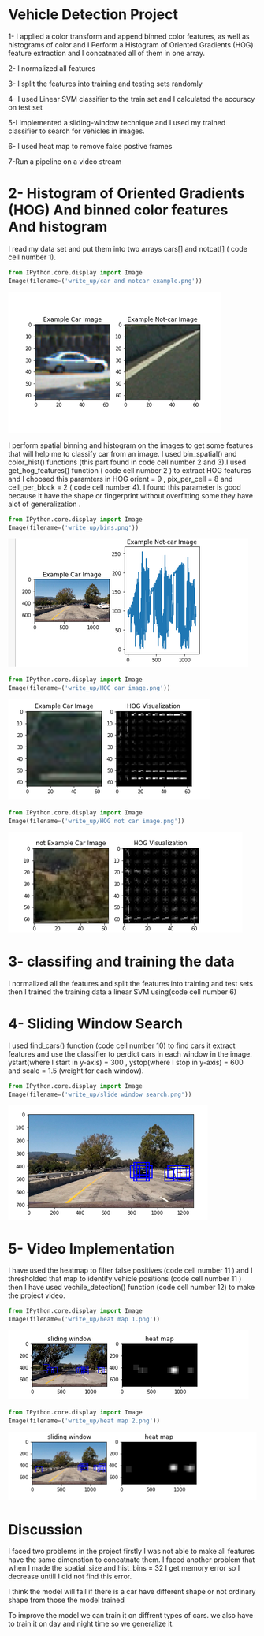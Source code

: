 
# Vehicle Detection Project



1- I applied a color transform and append binned color features, as well as histograms of color and I Perform a Histogram of 
Oriented Gradients (HOG) feature extraction and I concatnated all of them in one array. 

2- I normalized all features

3- I split the features into training and testing sets randomly

4- I used Linear SVM classifier to the train set and I calculated the accuracy on test set

5-I Implemented a sliding-window technique and I used my trained classifier to search for vehicles in images.

6- I used heat map to remove false postive frames

7-Run a pipeline on a video stream 

# 2- Histogram of Oriented Gradients (HOG) And binned color features And histogram

I read my data set and put them into two arrays cars[] and notcat[] ( code cell number 1). 


```python
from IPython.core.display import Image
Image(filename=('write_up/car and notcar example.png'))
```




![png](output_10_0.png)



I perform spatial binning and histogram on the images to get some features that will help me to classify car from an image. 
I used bin_spatial() and color_hist() functions (this part found in code cell number 2 and 3).I used get_hog_features() function
( code cell number 2 ) to extract HOG features and I choosed this paramters in HOG orient = 9 , pix_per_cell = 8 and
cell_per_block = 2 ( code cell number 4). I found this parameter is good because it have the shape or fingerprint without 
overfitting some they have alot of generalization .



```python
from IPython.core.display import Image
Image(filename=('write_up/bins.png'))
```




![png](output_12_0.png)




```python
from IPython.core.display import Image
Image(filename=('write_up/HOG car image.png'))
```




![png](output_13_0.png)




```python
from IPython.core.display import Image
Image(filename=('write_up/HOG not car image.png'))
```




![png](output_14_0.png)



# 3- classifing and training the data

I normalized all the features and split the features into training and test sets then I trained the training data 
a linear SVM using(code cell number 6) 

# 4- Sliding Window Search

I used find_cars() function (code cell number 10) to find cars it extract features and  use the classifier to perdict cars in each window in the image. ystart(where I start in y-axis) = 300 , ystop(where I stop in y-axis) = 600 and scale = 1.5 
(weight for each window).


```python
from IPython.core.display import Image
Image(filename=('write_up/slide window search.png'))
```




![png](output_19_0.png)



# 5- Video Implementation

I have used the heatmap to filter false positives (code cell number 11 ) and I thresholded that map  to identify vehicle positions (code cell number 11 ) then I have used vechile_detection() function (code cell number 12) to make the project video.


```python
from IPython.core.display import Image
Image(filename=('write_up/heat map 1.png'))
```




![png](output_22_0.png)




```python
from IPython.core.display import Image
Image(filename=('write_up/heat map 2.png'))
```




![png](output_23_0.png)



# Discussion

I faced two problems in the project firstly I was not able to make all features have the same dimenstion to concatnate them. 
I faced another problem that when I made the spatial_size and hist_bins = 32 I get memory error so I decrease untill I did not
find this error.

I think the model will fail if there is a car have different shape or not ordinary shape from those the model trained 

To improve the model we can train it on diffrent types of cars. we also have to train it on day and night time so we generalize
it.
